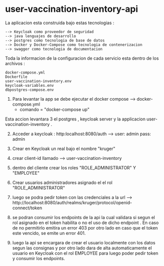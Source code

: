 # user-vaccination-inventory-api

La aplicacion esta construida bajo estas tecnologias :

	--> Keycloak como proveedor de seguridad
	--> java lenguajes de desarrollo
	--> postgres como tecnologia de base de datos
	--> Docker y Docker-Compose como tecnologia de contenerizacion
	--> swagger como tecnologia de documentacion

Toda la informacion de la configuracion de cada servicio esta dentro de los archivos :

	docker-compose.yml
	Dockerfile
	user-vaccination-inventory.env
	keycloak-variables.env
	dbpostgres-compose.env



1) Para levantar la app se debe ejecutar el docker compose --> docker-compose.yml 
	- comando = "docker-compose up"

Esta accion levantara 3 el postgres , keycloak server y la applicacion user-vaccination-inventory .

2) Acceder a keycloak : http:localhost:8080/auth --> user: admin pass: admin

3) Crear en Keycloak un real bajo el nombre "kruger"

4) crear client-id llamado --> user-vaccination-inventory

5) dentro del cliente crear  los roles "ROLE_ADMINISTRATOR" Y "EMPLOYEE"

6) Crear usuarios administradores asignado el el rol "ROLE_ADMINISTRATOR"

7) luego se podra pedir token con las credenciales a la url --> http://localhost:8080/auth/realms/kruger/protocol/openid-connect/token

8) se podran consumir los endpoints de la api la cual validara si segun el rol asignado en el token habilita o no el uso de dicho endpoint . En caso de no permitirlo emitira un error 403 por otro lado en caso que el token este vencido, se emite un error 401.

9) luego la api se encargara de crear el usuario localmente con los datos segun las consignas y por otro lado dara de alta automaticamente el usuario en Keycloak con el rol EMPLOYEE para luego poder pedir token y consumir los endpoints.



